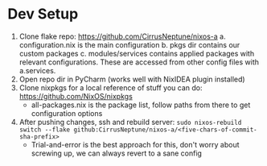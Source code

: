 # Dev Setup
1. Clone flake repo: https://github.com/CirrusNeptune/nixos-a
  a. configuration.nix is the main configuration
  b. pkgs dir contains our custom packages
  c. modules/services contains applied packages with relevant configurations. These are accessed from other config files with a.services.<service-name>
2. Open repo dir in PyCharm (works well with NixIDEA plugin installed)
3. Clone nixpkgs for a local reference of stuff you can do: https://github.com/NixOS/nixpkgs
   - all-packages.nix is the package list, follow paths from there to get configuration options
4. After pushing changes, ssh and rebuild server: `sudo nixos-rebuild switch --flake github:CirrusNeptune/nixos-a/<five-chars-of-commit-sha-prefix>`
   - Trial-and-error is the best approach for this, don't worry about screwing up, we can always revert to a sane config
